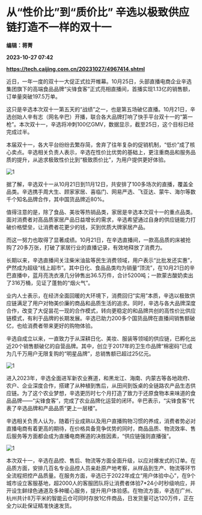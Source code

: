 # 从“性价比”到“质价比” 辛选以极致供应链打造不一样的双十一
**编辑：蒋菁**

**2023-10-27 07:42**

**https://tech.caijing.com.cn/20231027/4967414.shtml**

近日，一年一度的双十一大促正式拉开帷幕。10月25日，头部直播电商企业辛选集团旗下的高端食品品牌“尖锋食客”正式亮相直播间，首播实现1.13亿的销售额，订单量突破197.5万单。

这只是辛选本次双十一第五天的“战绩”之一，也是第五场破亿直播。10月21日，辛选创始人辛有志（网名辛巴）开播，联合各大品牌打响了快手平台双十一的“第一枪”。本次双十一，辛选将冲刺100亿GMV，数据显示，截至25日，这个目标已经完成过半。

本届双十一，各大平台纷纷去繁存简，舍弃了往年复杂的促销机制，“低价”成了核心卖点。辛选相关负责人表示，辛选在性价比优势的基础上，更注重商品和服务品质的提升，从追求极致性价比到“极致质价比”，为用户提供更好体验。

![1](https://tx1.cdn.caijing.com.cn/2023/1027/1698391211312.png)

据了解，辛选双十一从10月21日到11月12日，共安排了100多场次的直播，覆盖全品类。辛选携手周大生、顾家家居、喜临门、网易严选、飞亚达、蒙牛、海尔等数千个知名品牌合作，其中国货品牌近80%。

值得注意的是，除了食品、美妆等热销品类，家居是辛选本次双十一的重点品类。面对消费者对高品质家居产品日益增长的需求，辛选希望通过自身的供应链能力打破价格壁垒，让消费者花更少的钱，买到优质大牌家居产品。

而这一努力也取得了显著成绩。10月21日，在辛选直播间，一款高品质的床被抢购了20多万张，打破了家居行业的直播记录，有效地释放了消费力。

长期以来，辛选直播间关注柴米油盐等民生消费领域，用户表示“比批发还实惠”，俨然成为超级“线上超市”。其中日化、食品品类均为销量“顶流”，在10月21日的辛巴直播中，蓝月亮洗衣液几分钟售出36.5万件，合计5200吨；一款蒙古酸奶卖出了316万桶，见证了蓬勃的“烟火气”。

业内人士表示，在经济全面回暖的大环境下，消费回归“实用”本质，辛选以极致供应链满足了用户对物美价廉的商品和品质生活的追求。同时，辛选与各大品牌深度合作，改变了大促昙花一现的合作模式，转向更稳定的和品牌共创的高性价比供应链模式，有利于品牌的长期发展。辛选已助力200多个国货品牌在直播间销售额破亿，也给消费者带来更好的购物体验。

辛选自成立以来，一直致力于从深耕日化、美妆、服装等领域的供应链，已孵化出近20个销售额破亿的自营品牌。其中，创立于2017年的卫生巾品牌“棉密码”已成为几千万用户无限复购的“明星品牌”，总销售额已超过25亿元。

![1](https://tx1.cdn.caijing.com.cn/2023/1027/1698391337514.png)

进入2023年，辛选全面进军新农业赛道，和黑龙江、海南、内蒙古等各地政府、农户、企业深度合作，搭建了从种植到售后，从田间到饭桌的全链路农产品生态供应链。为了这个农业梦想，辛选更历时七个月打造了致力于还原食物本来味道的食品品牌——“尖锋食客”，完成了农业品牌化运营的闭环。辛巴表示，“尖锋食客”代表了辛选品牌和产品品质“更上一层楼”。

辛选相关负责人认为，随着行业成熟以及用户直播购物习惯的养成，消费者势必对直播电商有着更高的期待，在价格具备竞争优势的同时，商品品质、物流效率、售后服务等方面都会成为直播电商赛道的决胜因素，“供应链强则直播强”。

![1](https://tx3.cdn.caijing.com.cn/2023/1027/1698391434146.png)

本次双十一，辛选在品控、售后、物流等方面全面升级，以应对爆发式的订单。在品质方面，安排几百名专业品控人员亲赴原产地考察，从样品到生产、物流等环节全流程把控产品质量。在服务方面，辛选已于2022年成立“用户体验中心”，在9个城市设立客服基地，超2000人的客服团队将让消费者体验7\*24小时秒级响应，并开设生鲜绿色通道及多种暖心服务，提升用户体验感。在物流方面，辛选在广州、杭州共计8万平米的智能云仓可同时存放1亿件商品，日发货量可达120万件，正在全力以赴保证精准快速发货。
